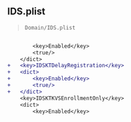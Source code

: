 ## IDS.plist

> `Domain/IDS.plist`

```diff

 		<key>Enabled</key>
 		<true/>
 	</dict>
+	<key>IDSKTDelayRegistration</key>
+	<dict>
+		<key>Enabled</key>
+		<true/>
+	</dict>
 	<key>IDSKTKVSEnrollmentOnly</key>
 	<dict>
 		<key>Enabled</key>

```
